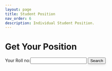 ```yaml
---
layout: page
title: Student Position
nav_order: 6
description: Individual Student Position.
---
```

<!-- <link rel="stylesheet" href="/assets/css/StudentProgressReport.css">
 -->
 <link rel="stylesheet" href="/assets/css/attendance.css">

# Get Your Position
<div class="mt-4"> 
    <label for="rollNumber">Your Roll no:</label><input type="text" id="rollNumber" class="inputFieldStyle ml-3"/>
    <button onClick="getInput()" class="btn btn-outline h6" 
    style="box-shadow: 0 1px 2px rgb(0 0 0 / 12%), 0 3px 10px rgb(0 0 0 / 8%);">Search</button>
    <p id="errorMsg"></p>
</div>
<div id="loader"></div>
<div class="announcement" id="card_container">
</div>
<script src="/assets/js/stdPosition.js">
</script>
